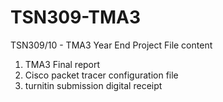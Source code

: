 # TSN309-TMA3
TSN309/10 - TMA3 Year End Project
File content 
1) TMA3 Final report
2) Cisco packet tracer configuration file
3) turnitin submission digital receipt
